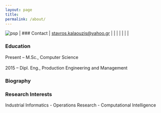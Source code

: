 ```yaml
---
layout: page
title: 
permalink: /about/
---
```



![psp](http://tracer.lcc.uma.es/problems/psp/ingsw-instance.gif )  |  ### Contact
                                                                   |  [stavros.kalaouzis@yahoo.gr](mailto:stavros.kalaouzis@yahoo.gr)
                                                                   |
                                                                   |
                                                                   |
                                                                   |
                                                                   |
                                                                   |
                                                                   |





### Education
Present – M.Sc., Computer Science       <br />                                                  
2015 – Dipl. Eng., Production Engineering and Management

### Biography 


### Research Interests
Industrial Informatics - Operations Research - Computational Intelligence


